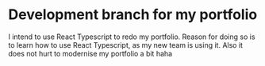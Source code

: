 # Development branch for my portfolio
I intend to use React Typescript to redo my portfolio. Reason for doing so is to learn how to use
React Typescript, as my new team is using it. Also it does not hurt to modernise my portfolio a bit haha

